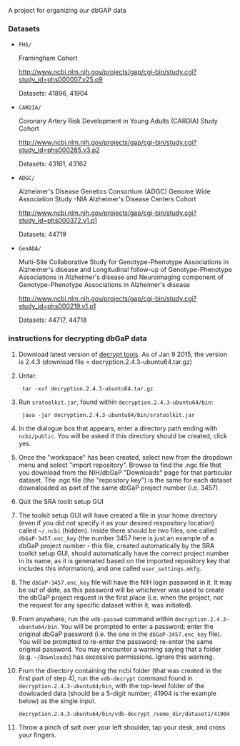 A project for organizing our dbGAP data

### Datasets

- `FHS/` 

  Framingham Cohort

  http://www.ncbi.nlm.nih.gov/projects/gap/cgi-bin/study.cgi?study_id=phs000007.v25.p9

  Datasets: 41896, 41904

- `CARDIA/` 

  Coronary Artery Risk Development in Young Adults (CARDIA) Study Cohort

  http://www.ncbi.nlm.nih.gov/projects/gap/cgi-bin/study.cgi?study_id=phs000285.v3.p2

  Datasets:  43161, 43162

- `ADGC/` 

  Alzheimer's Disease Genetics Consortium (ADGC) Genome Wide Association Study
  -NIA Alzheimer's Disease Centers Cohort

  http://www.ncbi.nlm.nih.gov/projects/gap/cgi-bin/study.cgi?study_id=phs000372.v1.p1

  Datasets: 44719

- `GenADA/`

  Multi-Site Collaborative Study for Genotype-Phenotype Associations in
  Alzheimer's disease and Longitudinal follow-up of Genotype-Phenotype
  Associations in Alzheimer's disease and Neuroimaging component of
  Genotype-Phenotype Associations in Alzheimer's disease 

  http://www.ncbi.nlm.nih.gov/projects/gap/cgi-bin/study.cgi?study_id=phs000219.v1.p1

  Datasets: 44717, 44718

### instructions for decrypting dbGaP data

1. Download latest version of [decrypt tools](http://www.ncbi.nlm.nih.gov/Traces/sra/?view=software).  As of Jan 9 2015,
   the version is 2.4.3 (download file = decryption.2.4.3-ubuntu64.tar.gz)

2. Untar: 

        tar -xvf decryption.2.4.3-ubuntu64.tar.gz

3. Run `sratoolkit.jar`, found within `decryption.2.4.3-ubuntu64/bin`:

        java -jar decryption.2.4.3-ubuntu64/bin/sratoolkit.jar

4. In the dialogue box that appears, enter a directory path ending with `ncbi/public`. You will be asked if this
   directory should be created, click yes.

5. Once the "workspace" has been created, select new from the dropdown menu and select "import repository". Browse to
   find the .ngc file that you download from the NIH/dbGaP "Downloads" page for that particular dataset. The .ngc file
   (the "repository key") is the same for each dataset downaloaded as part of the same dbGaP project number (i.e.
   3457).

6. Quit the SRA toolit setup GUI

7. The toolkit setup GUI will have created a file in your home directory (even if you did not specify it as your desired
   respository location) called `~/.ncbi` (hidden). Inside there should be two files, one called `dbGaP-3457.enc_key` (the
   number 3457 here is just an example of a dbGaP project number - this file, created automatically by the SRA toolkit
   setup GUI, should automatically have the correct project number in its name, as it is generated based on the imported
   repository key that includes this information), and one called `user_settings.mkfg`.

8. The `dbGaP-3457.enc_key` file will have the NIH login password in it. It may be out of date, as this password will be
   whichever was used to create the dbGaP project request in the first place (i.e. when the project, not the request for
   any specific dataset within it, was initiated).

9. From anywhere, run the `vdb-passwd` command within `decryption.2.4.3-ubuntu64/bin`. You will be prompted to enter a
   password; enter the original dbGaP password (i.e. the one in the `dbGaP-3457.enc_key` file). You will be prompted to
   re-enter the password; re-enter the same original password. You may encounter a warning saying that a folder (e.g.
   `~/Downloads`) has excessive permissions. Ignore this warning.

10. From the directory containing the ncbi folder (that was created in the first part of step 4), run the `vdb-decrypt`
    command found in `decryption.2.4.3-ubuntu64/bin`, with the top-level folder of the dowloaded data (should be a 5-digit
    number; 41904 is the example below) as the single input.

        decryption.2.4.3-ubuntu64/bin/vdb-decrypt /some_dir/dataset1/41904

11. Throw a pinch of salt over your left shoulder, tap your desk, and cross your fingers.
